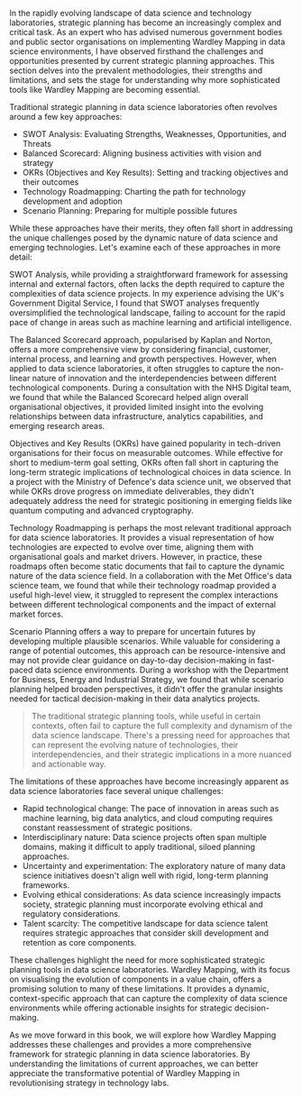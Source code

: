 In the rapidly evolving landscape of data science and technology laboratories, strategic planning has become an increasingly complex and critical task. As an expert who has advised numerous government bodies and public sector organisations on implementing Wardley Mapping in data science environments, I have observed firsthand the challenges and opportunities presented by current strategic planning approaches. This section delves into the prevalent methodologies, their strengths and limitations, and sets the stage for understanding why more sophisticated tools like Wardley Mapping are becoming essential.

Traditional strategic planning in data science laboratories often revolves around a few key approaches:

- SWOT Analysis: Evaluating Strengths, Weaknesses, Opportunities, and Threats
- Balanced Scorecard: Aligning business activities with vision and strategy
- OKRs (Objectives and Key Results): Setting and tracking objectives and their outcomes
- Technology Roadmapping: Charting the path for technology development and adoption
- Scenario Planning: Preparing for multiple possible futures

While these approaches have their merits, they often fall short in addressing the unique challenges posed by the dynamic nature of data science and emerging technologies. Let's examine each of these approaches in more detail:

SWOT Analysis, while providing a straightforward framework for assessing internal and external factors, often lacks the depth required to capture the complexities of data science projects. In my experience advising the UK's Government Digital Service, I found that SWOT analyses frequently oversimplified the technological landscape, failing to account for the rapid pace of change in areas such as machine learning and artificial intelligence.

The Balanced Scorecard approach, popularised by Kaplan and Norton, offers a more comprehensive view by considering financial, customer, internal process, and learning and growth perspectives. However, when applied to data science laboratories, it often struggles to capture the non-linear nature of innovation and the interdependencies between different technological components. During a consultation with the NHS Digital team, we found that while the Balanced Scorecard helped align overall organisational objectives, it provided limited insight into the evolving relationships between data infrastructure, analytics capabilities, and emerging research areas.

Objectives and Key Results (OKRs) have gained popularity in tech-driven organisations for their focus on measurable outcomes. While effective for short to medium-term goal setting, OKRs often fall short in capturing the long-term strategic implications of technological choices in data science. In a project with the Ministry of Defence's data science unit, we observed that while OKRs drove progress on immediate deliverables, they didn't adequately address the need for strategic positioning in emerging fields like quantum computing and advanced cryptography.

Technology Roadmapping is perhaps the most relevant traditional approach for data science laboratories. It provides a visual representation of how technologies are expected to evolve over time, aligning them with organisational goals and market drivers. However, in practice, these roadmaps often become static documents that fail to capture the dynamic nature of the data science field. In a collaboration with the Met Office's data science team, we found that while their technology roadmap provided a useful high-level view, it struggled to represent the complex interactions between different technological components and the impact of external market forces.

Scenario Planning offers a way to prepare for uncertain futures by developing multiple plausible scenarios. While valuable for considering a range of potential outcomes, this approach can be resource-intensive and may not provide clear guidance on day-to-day decision-making in fast-paced data science environments. During a workshop with the Department for Business, Energy and Industrial Strategy, we found that while scenario planning helped broaden perspectives, it didn't offer the granular insights needed for tactical decision-making in their data analytics projects.

> The traditional strategic planning tools, while useful in certain contexts, often fail to capture the full complexity and dynamism of the data science landscape. There's a pressing need for approaches that can represent the evolving nature of technologies, their interdependencies, and their strategic implications in a more nuanced and actionable way.

The limitations of these approaches have become increasingly apparent as data science laboratories face several unique challenges:

- Rapid technological change: The pace of innovation in areas such as machine learning, big data analytics, and cloud computing requires constant reassessment of strategic positions.
- Interdisciplinary nature: Data science projects often span multiple domains, making it difficult to apply traditional, siloed planning approaches.
- Uncertainty and experimentation: The exploratory nature of many data science initiatives doesn't align well with rigid, long-term planning frameworks.
- Evolving ethical considerations: As data science increasingly impacts society, strategic planning must incorporate evolving ethical and regulatory considerations.
- Talent scarcity: The competitive landscape for data science talent requires strategic approaches that consider skill development and retention as core components.

These challenges highlight the need for more sophisticated strategic planning tools in data science laboratories. Wardley Mapping, with its focus on visualising the evolution of components in a value chain, offers a promising solution to many of these limitations. It provides a dynamic, context-specific approach that can capture the complexity of data science environments while offering actionable insights for strategic decision-making.

As we move forward in this book, we will explore how Wardley Mapping addresses these challenges and provides a more comprehensive framework for strategic planning in data science laboratories. By understanding the limitations of current approaches, we can better appreciate the transformative potential of Wardley Mapping in revolutionising strategy in technology labs.